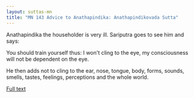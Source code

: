 ```yaml
---
layout: suttas-mn
title: "MN 143 Advice to Anathapindika: Anathapindikovada Sutta"
---
```



Anathapindika the householder is very ill. Sariputra goes to see him and says:


You should train yourself thus: I won't cling to the eye, my consciousness will not be dependent on the eye.  

He then adds not to cling to the ear, nose, tongue, body, forms, sounds, smells, tastes, feelings, perceptions and the whole world.

[Full text](https://accesstoinsight.org/tipitaka/mn/mn.143.than.html)  
